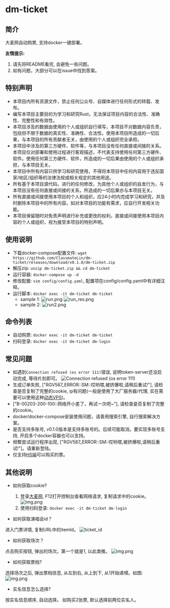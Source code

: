 # dm-ticket
## 简介

大麦网自动购票, 支持docker一键部署。

**友情提示:** 
1. 请先将README看完, 会避免一些问题。
2. 如有问题，大部分可以在issue中找到答案。

## 特别声明
- 本项目内所有资源文件，禁止任何公众号、自媒体进行任何形式的转载、发布。
- 编写本项目主要目的为学习和研究Rust，无法保证项目内容的合法性、准确性、完整性和有效性。
- 本项目涉及的数据由使用的个人或组织自行填写，本项目不对数据内容负责，包括但不限于数据的真实性、准确性、合法性。使用本项目所造成的一切后果，与本项目的所有贡献者无关，由使用的个人或组织完全承担。
- 本项目中涉及的第三方硬件、软件等，与本项目没有任何直接或间接的关系。本项目仅对部署和使用过程进行客观描述，不代表支持使用任何第三方硬件、软件。使用任何第三方硬件、软件，所造成的一切后果由使用的个人或组织承担，与本项目无关。
- 本项目中所有内容只供学习和研究使用，不得将本项目中任何内容用于违反国家/地区/组织等的法律法规或相关规定的其他用途。
- 所有基于本项目源代码，进行的任何修改，为其他个人或组织的自发行为，与本项目没有任何直接或间接的关系，所造成的一切后果亦与本项目无关。
- 所有直接或间接使用本项目的个人和组织，应24小时内完成学习和研究，并及时删除本项目中的所有内容。如对本项目的功能有需求，应自行开发相关功能。
- 本项目保留随时对免责声明进行补充或更改的权利，直接或间接使用本项目内容的个人或组织，视为接受本项目的特别声明。

## 使用说明

- 下载docker-compose配置文件: `wget https://github.com/ClassmateLin/dm-ticket/releases/download/v0.1.0/dm-ticket.zip`
- 解压zip: `unzip dm-ticket.zip && cd dm-ticket`
- 运行容器: `docker-compose up -d`
- 修改配置: `vim config/config.yaml`, 配置项在config/config.yaml中有详细注释。
- 运行脚本: `docker exec -it dm-ticket dm-ticket`
  - sample 1:
     ![run.png](./images/run.png)
     ![run_res.png](./images/run_res.jpeg)
  - sample 2:
    ![run2.png](./images/run2.png)


## 命令列表

- 自动购票: `docker exec -it dm-ticket dm-ticket`
- 扫码登录: `docker exec -it dm-ticket dm-login`


    
## 常见问题

- 如遇到`Connection refused (os error 111)`错误, 说明token-server还没启动完成, 等待片刻即可。
![Connection refused (os error 111)](./images/connection_errors.png)
- 生成订单失败, ["RGV587_ERROR::SM::哎哟喂,被挤爆啦,请稍后重试!"], 请检查是否复制了完整的cookie, ip有问题(一般是使用了大厂服务器/代理, 实在需要可以使用这种[动态VPS](https://www.fwvps.com/?aff=6bb13))。
- ["B-00203-200-100::网络开小差了，再试一次吧~"], 请检查是否复制了完整的cookie。
- docker/docker-compose安装使用问题，请善用搜索引擎, 自行搜索解决方案。
- 是否支持多账号, v0.1.0版本是支持多账号的。后续可能取消。要实现多账号支持, 开启多个docker容器也可以支持。
- 频繁尝试运行程序出现,  ["RGV587_ERROR::SM::哎哟喂,被挤爆啦,请稍后重试!"]。请重新登陆。
- 仅支持[H5端](https://m.daima.cn)可以购买的票。


## 其他说明

- 如何获取cookie? 

  1. 登录[大麦网](https://m.damai.cn/), F12打开控制台查看网络请求, 复制请求中的cookie。 
  ![img.png](images/cookie.png)
  2. 使用扫码登录: `docker exec -it dm-ticket dm-login`

- 如何获取演唱会id？
 
 进入门票详情, 复制URL中的itemId。
 ![ticket_id](./images/ticket.png)

- 如何获取场次？

 点击购买按钮, 弹出的场次。第一个就是1, 以此类推。
 ![img.png](images/session_id.png)

- 如何获取票档?

 选择场次之后, 弹出票档信息, 从左到右, 从上到下, 从1开始递增。如图:
![img.png](images/grade.png)

- 实名信息怎么选择?

 按实名信息顺序, 自动选择。 如购买2张票, 默认选择前两位实名人。


